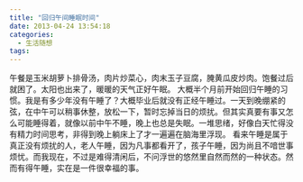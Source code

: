 ```yaml
---
title: "回归午间睡眠时间"
date: 2013-04-24 13:54:18
categories:
  - 生活随想
tags:
---
```


午餐是玉米胡萝卜排骨汤，肉片炒菜心，肉末玉子豆腐，腌黄瓜皮炒肉。饱餐过后就困了。太阳也出来了，暖暖的天气正好午眠。 大概半个月前开始回归午睡的习惯。我是有多少年没有午睡了？大概毕业后就没有正经午睡过。一天到晚绷紧的弦，在中午可以稍事休整，放松一下，暂时忘掉当日的烦扰。但其实真要有事又怎么可能睡得着，就像以前中午不睡，晚上也总是失眠。一堆思绪，好像白天忙得没有精力时间思考，非得到晚上躺床上了才一遍遍在脑海里浮现。 看来午睡是属于真正没有烦扰的人，老人午睡，因为凡事都看开了，孩子午睡，因为尚且不喑世事烦忧。而我现在，不过是难得清闲后，不问浮世的悠然里自然而然的一种状态。然而有得午睡，实在是一件很幸福的事。